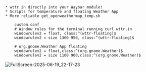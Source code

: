     * wttr.in directly into your Waybar module!
    * Scripts for temperature and floating Weather App
    * More reliable get_openweathermap_temp.sh

        custom.conf
        # Window rules for the terminal running curl wttr.in
        windowrulev2 = float, class:^(wttr-floating)$
        windowrulev2 = size 1300 950, class:^(wttr-floating)$

        # org.gnome.Weather App floating
        windowrulev2 = float,class:^(org.gnome.Weather)$
        windowrulev2 = size 1100 900,class:^(org.gnome.Weather)$

![FullScreen-2025-06-19_22-17-23](https://github.com/user-attachments/assets/a0e016b3-0595-4e2a-bc89-aa1899bbc60f)


